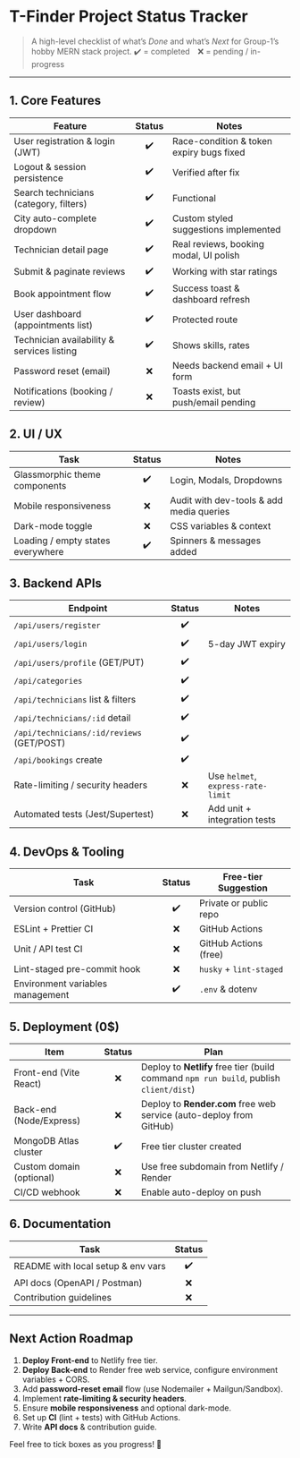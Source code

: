 # T-Finder Project Status Tracker

> A high-level checklist of what’s *Done* and what’s *Next* for Group-1’s hobby MERN stack project.  ✔️ = completed ❌ = pending / in-progress

---

## 1. Core Features
| Feature | Status | Notes |
|---------|:------:|-------|
| User registration & login (JWT) | ✔️ | Race-condition & token expiry bugs fixed |
| Logout & session persistence | ✔️ | Verified after fix |
| Search technicians (category, filters) | ✔️ | Functional |
| City auto-complete dropdown | ✔️ | Custom styled suggestions implemented |
| Technician detail page | ✔️ | Real reviews, booking modal, UI polish |
| Submit & paginate reviews | ✔️ | Working with star ratings |
| Book appointment flow | ✔️ | Success toast & dashboard refresh |
| User dashboard (appointments list) | ✔️ | Protected route |
| Technician availability & services listing | ✔️ | Shows skills, rates |
| Password reset (email) | ❌ | Needs backend email + UI form |
| Notifications (booking / review) | ❌ | Toasts exist, but push/email pending |

## 2. UI / UX
| Task | Status | Notes |
|------|:------:|-------|
| Glassmorphic theme components | ✔️ | Login, Modals, Dropdowns |
| Mobile responsiveness | ❌ | Audit with dev-tools & add media queries |
| Dark-mode toggle | ❌ | CSS variables & context |
| Loading / empty states everywhere | ✔️ | Spinners & messages added |

## 3. Backend APIs
| Endpoint | Status | Notes |
|----------|:------:|-------|
| `/api/users/register` | ✔️ |
| `/api/users/login` | ✔️ | 5-day JWT expiry |
| `/api/users/profile` (GET/PUT) | ✔️ |
| `/api/categories` | ✔️ |
| `/api/technicians` list & filters | ✔️ |
| `/api/technicians/:id` detail | ✔️ |
| `/api/technicians/:id/reviews` (GET/POST) | ✔️ |
| `/api/bookings` create | ✔️ |
| Rate-limiting / security headers | ❌ | Use `helmet`, `express-rate-limit` |
| Automated tests (Jest/Supertest) | ❌ | Add unit + integration tests |

## 4. DevOps & Tooling
| Task | Status | Free-tier Suggestion |
|------|:------:|----------------------|
| Version control (GitHub) | ✔️ | Private or public repo |
| ESLint + Prettier CI | ❌ | GitHub Actions |
| Unit / API test CI | ❌ | GitHub Actions (free) |
| Lint-staged pre-commit hook | ❌ | `husky` + `lint-staged` |
| Environment variables management | ✔️ | `.env` & dotenv |

## 5. Deployment (0$)
| Item | Status | Plan |
|------|:------:|------|
| Front-end (Vite React) | ❌ | Deploy to **Netlify** free tier (build command `npm run build`, publish `client/dist`) |
| Back-end (Node/Express) | ❌ | Deploy to **Render.com** free web service (auto-deploy from GitHub) |
| MongoDB Atlas cluster | ✔️ | Free tier cluster created |
| Custom domain (optional) | ❌ | Use free subdomain from Netlify / Render |
| CI/CD webhook | ❌ | Enable auto-deploy on push |

## 6. Documentation
| Task | Status |
|------|:------:|
| README with local setup & env vars | ✔️ |
| API docs (OpenAPI / Postman) | ❌ |
| Contribution guidelines | ❌ |

---

## Next Action Roadmap
1. **Deploy Front-end** to Netlify free tier.
2. **Deploy Back-end** to Render free web service, configure environment variables + CORS.
3. Add **password-reset email** flow (use Nodemailer + Mailgun/Sandbox).
4. Implement **rate-limiting & security headers**.
5. Ensure **mobile responsiveness** and optional dark-mode.
6. Set up **CI** (lint + tests) with GitHub Actions.
7. Write **API docs** & contribution guide.

Feel free to tick boxes as you progress! 🎯
